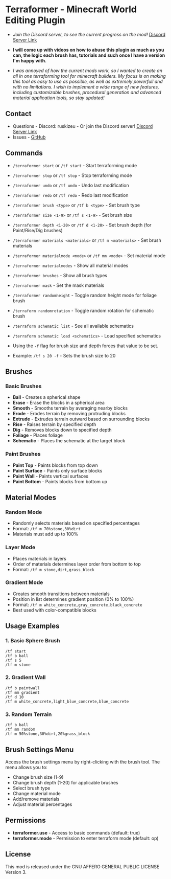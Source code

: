 # Terraformer - Minecraft World Editing Plugin

- _Join the Discord server, to see the current progress on the mod!_ [Discord Server Link](https://discord.gg/FPPJsk3QJN)

- **I will come up with videos on how to abuse this plugin as much as you can, the logic each brush has, tutorials and such once I have a version I'm happy with.**

- _I was annoyed of how the current mods work, so I wanted to create an all in one terraforming tool for minecraft builders.
My focus is on making this tool as easy to use as possible, as well as extremely powerfull and with no limitations.
I wish to implement a wide range of new features, including customizable brushes, procedural generation and advanced material application tools, so stay updated!_

## Contact

- Questions - Discord: ruskizeu
            - Or join the Discord server! [Discord Server Link](https://discord.gg/FPPJsk3QJN)
- Issues - [GitHub](https://github.com/flcristian/terraformer/issues)

## Commands

- `/terraformer start` or `/tf start` - Start terraforming mode
- `/terraformer stop` or `/tf stop` - Stop terraforming mode
- `/terraformer undo` or `/tf undo` - Undo last modification
- `/terraformer redo` or `/tf redo` - Redo last modification
- `/terraformer brush <type>` or `/tf b <type>` - Set brush type
- `/terraformer size <1-9>` or `/tf s <1-9>` - Set brush size
- `/terraformer depth <1-20>` or `/tf d <1-20>` - Set brush depth (for Paint/Rise/Dig brushes)
- `/terraformer materials <materials>` or `/tf m <materials>` - Set brush materials
- `/terraformer materialmode <mode>` or `/tf mm <mode>` - Set material mode
- `/terraformer materialmodes` - Show all material modes
- `/terraformer brushes` - Show all brush types
- `/terraformer mask` - Set the mask materials
- `/terraformer randomheight` - Toggle random height mode for foliage brush
- `/terraform randomrotation` - Toggle random rotation for schematic brush
- `/terraform schematic list` - See all available schematics
- `/terraform schematic load <schematics>` - Load specified schematics

- Using the `-f` flag for brush size and depth forces that value to be set.
- Example: `/tf s 20 -f` - Sets the brush size to 20

## Brushes

### Basic Brushes
- **Ball** - Creates a spherical shape
- **Erase** - Erase the blocks in a spherical area
- **Smooth** - Smooths terrain by averaging nearby blocks
- **Erode** - Erodes terrain by removing protruding blocks
- **Extrude** - Extrudes terrain outward based on surrounding blocks
- **Rise** - Raises terrain by specified depth
- **Dig** - Removes blocks down to specified depth
- **Foliage** - Places foliage
- **Schematic** - Places the schematic at the target block

### Paint Brushes
- **Paint Top** - Paints blocks from top down
- **Paint Surface** - Paints only surface blocks
- **Paint Wall** - Paints vertical surfaces
- **Paint Bottom** - Paints blocks from bottom up

## Material Modes

### Random Mode
- Randomly selects materials based on specified percentages
- Format: `/tf m 70%stone,30%dirt`
- Materials must add up to 100%

### Layer Mode
- Places materials in layers
- Order of materials determines layer order from bottom to top
- Format: `/tf m stone,dirt,grass_block`

### Gradient Mode
- Creates smooth transitions between materials
- Position in list determines gradient position (0% to 100%)
- Format: `/tf m white_concrete,gray_concrete,black_concrete`
- Best used with color-compatible blocks

## Usage Examples

### 1. Basic Sphere Brush
```
/tf start
/tf b ball
/tf s 5
/tf m stone
```

### 2. Gradient Wall
```
/tf b paintwall
/tf mm gradient
/tf d 10
/tf m white_concrete,light_blue_concrete,blue_concrete
```

### 3. Random Terrain
```
/tf b ball
/tf mm random
/tf m 50%stone,30%dirt,20%grass_block
```

## Brush Settings Menu

Access the brush settings menu by right-clicking with the brush tool. The menu allows you to:

- Change brush size (1-9)
- Change brush depth (1-20) for applicable brushes
- Select brush type
- Change material mode
- Add/remove materials
- Adjust material percentages

## Permissions

- **terraformer.use** - Access to basic commands (default: true)
- **terraformer.mode** - Permission to enter terraform mode (default: op)

## License

This mod is released under the GNU AFFERO GENERAL PUBLIC LICENSE Version 3.